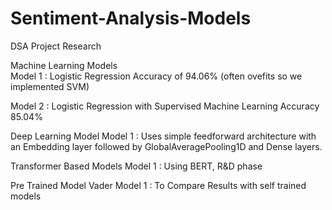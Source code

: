 # Sentiment-Analysis-Models
DSA Project Research 

Machine Learning Models   
Model 1 : Logistic Regression Accuracy of 94.06% (often ovefits so we implemented SVM)

Model 2 : Logistic Regression with Supervised Machine Learning Accuracy 85.04%

Deep Learning Model 
Model 1 : Uses simple feedforward architecture with an Embedding layer followed by GlobalAveragePooling1D and Dense layers.

Transformer Based Models 
Model 1 : Using BERT, R&D phase 

Pre Trained Model Vader
Model 1 :  To Compare Results with self trained models